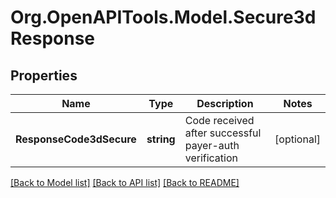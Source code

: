 # Org.OpenAPITools.Model.Secure3dResponse
## Properties

Name | Type | Description | Notes
------------ | ------------- | ------------- | -------------
**ResponseCode3dSecure** | **string** | Code received after successful payer-auth verification | [optional] 

[[Back to Model list]](../README.md#documentation-for-models) [[Back to API list]](../README.md#documentation-for-api-endpoints) [[Back to README]](../README.md)

